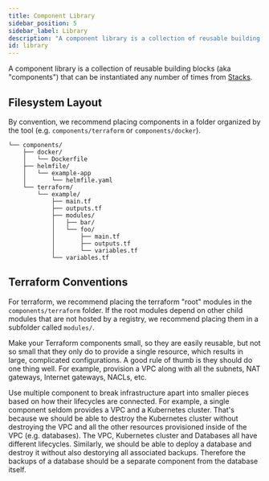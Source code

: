 ```yaml
---
title: Component Library
sidebar_position: 5
sidebar_label: Library
description: "A component library is a collection of reusable building blocks."
id: library
---
```


A component library is a collection of reusable building blocks (aka "components") that can be instantiated any number of times from [Stacks](/core-concepts/stacks).


## Filesystem Layout

By convention, we recommend placing components in a folder organized by the tool (e.g. `components/terraform` or `components/docker`).

```console
└── components/
    ├── docker/
    │   └── Dockerfile
    ├── helmfile/
    │   └── example-app
    │       └── helmfile.yaml
    └── terraform/
        └── example/
            ├── main.tf
            ├── outputs.tf
            ├── modules/
            │   ├── bar/
            │   └── foo/
            │       ├── main.tf
            │       ├── outputs.tf
            │       └── variables.tf
            └── variables.tf
```

## Terraform Conventions

For terraform, we recommend placing the terraform "root" modules in the `components/terraform` folder. If the root modules depend on other child modules that are not hosted by a registry, we recommend placing them in a subfolder called `modules/`.

Make your Terraform components small, so they are easily reusable, but not so small that they only do to provide a single resource, which results in large, complicated configurations. A good rule of thumb is they should do one thing well. For example, provision a VPC along with all the subnets, NAT gateways, Internet gateways, NACLs, etc. 

Use multiple component to break infrastructure apart into smaller pieces based on how their lifecycles are connected. For example, a single component seldom provides a VPC and a Kubernetes cluster. That's because we should be able to destroy the Kubernetes cluster without destroying the VPC and all the other resources provisioned inside of the VPC (e.g. databases). The VPC, Kubernetes cluster and Databases all have different lifecycles. Similarly, we should be able to deploy a database and destroy it without also destorying all associated backups. Therefore the backups of a database should be a separate component from the database itself. 
